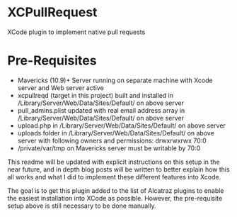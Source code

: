 XCPullRequest
=============

XCode plugin to implement native pull requests

Pre-Requisites
==============

- Mavericks (10.9)+ Server running on separate machine with Xcode server and Web server active
- xcpullreqd (target in this project) built and installed in /Library/Server/Web/Data/Sites/Default/ on above server
- pull_admins.plist updated with real email address array in /Library/Server/Web/Data/Sites/Default/ on above server
- upload.php in /Library/Server/Web/Data/Sites/Default/ on above server
- uploads folder in /Library/Server/Web/Data/Sites/Default/ on above server with following owners and permissions: drwxrwxrwx 70:0
- /private/var/tmp on Mavericks server must be writable by 70:0

This readme will be updated with explicit instructions on this setup in the near future, and in depth blog posts will be written to better explain how this all works and what I did to implement these different features into Xcode.

The goal is to get this plugin added to the list of Alcatraz plugins to enable the easiest installation into XCode as possible. However, the pre-requisite setup above is still necessary to be done manually.
